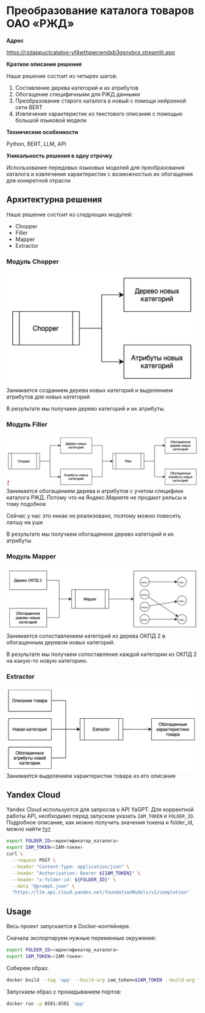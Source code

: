# Преобразование каталога товаров ОАО «РЖД»
**Адрес**

https://rzdappuctcatalog-yf4wthpwcwndxb3gsnvbcx.streamlit.app

**Краткое описание решения**

Наше решение состоит из четырех шагов:
1. Составление дерева категорий и их атрибутов
2. Обогащение специфичными для РЖД данными
3. Преобразование старого каталога в новый с помощи нейронной сети BERT
4. Извлечение характеристик из текстового описания с помощью большой языковой модели

**Технические особенности**

Python, BERT, LLM, API

**Уникальность решения в одну строчку**

Использование передовых языковых моделей для преобразования каталога и извлечения характеристик с возможностью их обогащения для конкретной отрасли
## Архитектурна решения
Наше решение состоит из следующих модулей:
- Chopper
- Filler
- Mapper
- Extractor


### Модуль Chopper
![](imgs/chopper.png)
Занимается созданием дерева новых категорий и выделением атрибутов для новых категорий

В результате мы получаем дерево категорий и их атрибуты.


### Модуль Filler
![](imgs/filter.png)
Занимается обогащением дерева и атрибутов с учетом специфики каталога РЖД. Потому что на Яндекс.Маркете не продают рельсы и тому подобное

Сейчас у нас это никак не реализовано, поэтому можно повесить лапшу на уши

В результате мы получаем обогащенное дерево категорий и их атрибуты


### Модуль Mapper
![](imgs/mapper.png)
Занимается сопоставлением категорий из дерева ОКПД 2 в обогащенным деревом новых категорий.

В результате мы получаем сопоставление каждой категории из ОКПД 2 на какую-то новую категорию.


### Extractor
![](imgs/extractor.png)
Занимается выделением характеристик товара из его описания


## Yandex Cloud
Yandex Cloud используется для запросов к API YaGPT. Для корректной работы API, необходимо перед запуском указать `IAM_TOKEN` и `FOLDER_ID`. 
Подробное описание, как можно получить значения токена и folder_id, можно найти [тут](https://yandex.cloud/ru/docs/foundation-models/quickstart/yandexgpt)
```bash
export FOLDER_ID=<идентификатор_каталога>
export IAM_TOKEN=<IAM-токен>
curl \
  --request POST \
  --header "Content-Type: application/json" \
  --header "Authorization: Bearer ${IAM_TOKEN}" \
  --header "x-folder-id: ${FOLDER_ID}" \
  --data "@prompt.json" \
  "https://llm.api.cloud.yandex.net/foundationModels/v1/completion"
```

## Usage
Весь проект запускается в Docker-контейнере.

Сначала экспортируем нужные переменные окружения:
```bash
export FOLDER_ID=<идентификатор_каталога>
export IAM_TOKEN=<IAM-токен>
```

Соберем образ:
```bash
docker build --tag 'app' --build-arg iam_token=$IAM_TOKEN --build-arg folder_id=$FOLDER_ID .
```

Запускаем образ с прокидыванием портов:
```bash
docker run -p 8501:8501 'app'
```